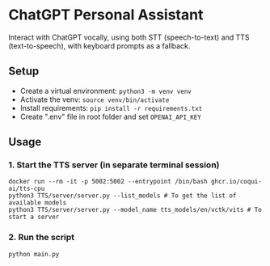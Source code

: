 # ChatGPT Personal Assistant

Interact with ChatGPT vocally, using both STT (speech-to-text) and TTS (text-to-speech), with keyboard prompts as a fallback.

## Setup

- Create a virtual environment: `python3 -m venv venv`
- Activate the venv: `source venv/bin/activate`
- Install requirements: `pip install -r requirements.txt`
- Create ".env" file in root folder and set `OPENAI_API_KEY`

## Usage

### 1. Start the TTS server (in separate terminal session)
```
docker run --rm -it -p 5002:5002 --entrypoint /bin/bash ghcr.io/coqui-ai/tts-cpu
python3 TTS/server/server.py --list_models # To get the list of available models
python3 TTS/server/server.py --model_name tts_models/en/vctk/vits # To start a server
```

### 2. Run the script
```
python main.py
```